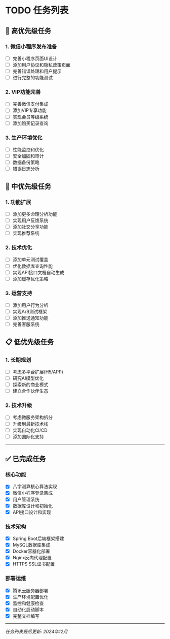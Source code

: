 # TODO 任务列表

## 🚀 高优先级任务

### 1. 微信小程序发布准备
- [ ] 完善小程序页面UI设计
- [ ] 添加用户协议和隐私政策页面
- [ ] 完善错误处理和用户提示
- [ ] 进行完整的功能测试

### 2. VIP功能完善
- [ ] 完善微信支付集成
- [ ] 添加VIP专享功能
- [ ] 实现会员等级系统
- [ ] 添加购买记录查询

### 3. 生产环境优化
- [ ] 性能监控和优化
- [ ] 安全加固和审计
- [ ] 数据备份策略
- [ ] 错误日志分析

## 🔧 中优先级任务

### 1. 功能扩展
- [ ] 添加更多命理分析功能
- [ ] 实现用户反馈系统
- [ ] 添加社交分享功能
- [ ] 实现推荐系统

### 2. 技术优化
- [ ] 添加单元测试覆盖
- [ ] 优化数据库查询性能
- [ ] 实现API接口文档自动生成
- [ ] 添加缓存优化策略

### 3. 运营支持
- [ ] 添加用户行为分析
- [ ] 实现A/B测试框架
- [ ] 添加推送通知功能
- [ ] 完善客服系统

## 📋 低优先级任务

### 1. 长期规划
- [ ] 考虑多平台扩展(H5/APP)
- [ ] 研究AI模型优化
- [ ] 探索新的商业模式
- [ ] 建立合作伙伴生态

### 2. 技术升级
- [ ] 考虑微服务架构拆分
- [ ] 升级到最新技术栈
- [ ] 实现自动化CI/CD
- [ ] 添加国际化支持

---

## ✅ 已完成任务

### 核心功能
- [x] 八字测算核心算法实现
- [x] 微信小程序登录集成
- [x] 用户管理系统
- [x] 数据库设计和初始化
- [x] API接口设计和实现

### 技术架构
- [x] Spring Boot后端框架搭建
- [x] MySQL数据库集成
- [x] Docker容器化部署
- [x] Nginx反向代理配置
- [x] HTTPS SSL证书配置

### 部署运维
- [x] 腾讯云服务器部署
- [x] 生产环境配置优化
- [x] 监控和健康检查
- [x] 自动化启动脚本
- [x] 完整文档编写

---

*任务列表最后更新: 2024年12月* 